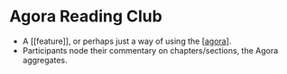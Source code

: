 # Agora Reading Club

- A [[feature]], or perhaps just a way of using the [[agora]].
- Participants node their commentary on chapters/sections, the Agora aggregates.


[//begin]: # "Autogenerated link references for markdown compatibility"
[agora]: agora "Agora"
[//end]: # "Autogenerated link references"